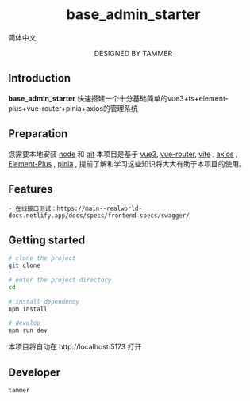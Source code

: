 <h1 align="center">base_admin_starter</h1>

简体中文

<p align="center">DESIGNED BY TAMMER</p>

## Introduction

**base_admin_starter**
快速搭建一个十分基础简单的vue3+ts+element-plus+vue-router+pinia+axios的管理系统
## Preparation

您需要本地安装 [node](https://nodejs.org/) 和 [git](https://git-scm.com/)
本项目是基于 [vue3](https://vuejs.org/), 
[vue-router](https://router.vuejs.org/zh-cn/), 
[vite](https://vitejs.dev/) , 
[axios](https://github.com/axios/axios) , 
[Element-Plus](https://element-plus.org/zh-CN/) , 
[pinia](https://pinia.vuejs.org/zh/)
, 提前了解和学习这些知识将大大有助于本项目的使用。

## Features

```
- 在线接口测试：https://main--realworld-docs.netlify.app/docs/specs/frontend-specs/swagger/
```

## Getting started

```bash
# clone the project
git clone 

# enter the project directory
cd 

# install dependency
npm install

# develop
npm run dev
``` 

本项目将自动在 http://localhost:5173 打开


## Developer

`tammer`
